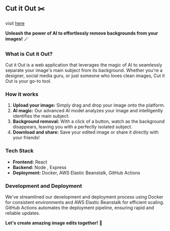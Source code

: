 ## Cut it Out ✂️
visit [here](https://cutitoutapp.com/)

**Unleash the power of AI to effortlessly remove backgrounds from your images!** 🪄

### What is Cut it Out?
Cut it Out is a web application that leverages the magic of AI to seamlessly separate your image's main subject from its background. Whether you're a designer, social media guru, or just someone who loves clean images, Cut it Out is your go-to tool. 

### How it works
1. **Upload your image:** Simply drag and drop your image onto the platform.
2. **AI magic:** Our advanced AI model analyzes your image and intelligently identifies the main subject. 
3. **Background removal:** With a click of a button, watch as the background disappears, leaving you with a perfectly isolated subject.
4. **Download and share:** Save your edited image or share it directly with your friends!

### Tech Stack
* **Frontend:** React
* **Backend:** Node , Express
* **Deployment:** Docker, AWS Elastic Beanstalk, GitHub Actions

### Development and Deployment
We've streamlined our development and deployment process using Docker for consistent environments and AWS Elastic Beanstalk for efficient scaling. GitHub Actions automates the deployment pipeline, ensuring rapid and reliable updates. 




**Let's create amazing image edits together!** 🚀

